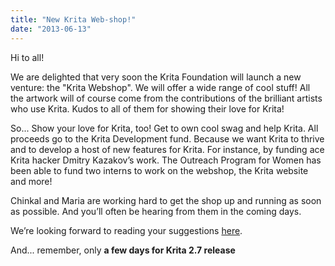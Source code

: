 ```yaml
---
title: "New Krita Web-shop!"
date: "2013-06-13"
---
```


Hi to all!

We are delighted that very soon the Krita Foundation will launch a new venture: the "Krita Webshop". We will offer a wide range of cool stuff! All the artwork will of course come from the contributions of the brilliant artists who use Krita. Kudos to all of them for showing their love for Krita!

So... Show your love for Krita, too! Get to own cool swag and help Krita. All proceeds go to the Krita Development fund. Because we want Krita to thrive and to develop a host of new features for Krita. For instance, by funding ace Krita hacker Dmitry Kazakov’s work. The Outreach Program for Women has been able to fund two interns to work on the webshop, the Krita website and more!

Chinkal and Maria are working hard to get the shop up and running as soon as possible. And you’ll often be hearing from them in the coming days.

We’re looking forward to reading your suggestions [here](http://forum.kde.org/viewtopic.php?f=137&t=111407).

And... remember, only **a few days for Krita 2.7 release**![![](../images/cropped-icon-krita-sketch2.png)](http://kritawebshopblog.files.wordpress.com/2013/04/cropped-icon-krita-sketch2.png)
